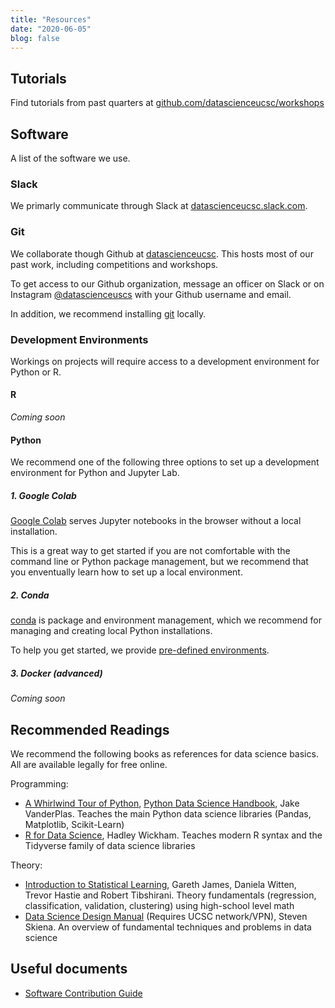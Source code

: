 ```yaml
---
title: "Resources"
date: "2020-06-05"
blog: false
---
```


## Tutorials

Find tutorials from past quarters at [github.com/datascienceucsc/workshops](https://github.com/datascienceucsc/workshops)

## Software

A list of the software we use.

### Slack 

We primarly communicate through Slack at [datascienceucsc.slack.com](datascienceucsc.slack.com).

### Git

We collaborate though Github at [datascienceucsc](https://github.com/datascienceucsc).
This hosts most of our past work, including competitions and workshops.

To get access to our Github organization, message an officer on Slack or on Instagram 
[@datascienceuscs](https://www.instagram.com/datascienceucsc/) with your Github username and
email.

In addition, we recommend installing [git](https://git-scm.com/) locally.

### Development Environments

Workings on projects will require access to a development environment for Python
or R. 

#### R

*Coming soon*

#### Python

We recommend one of the following three options to set up a development environment 
for Python and Jupyter Lab. 
 
##### 1. Google Colab 

[Google Colab](https://colab.research.google.com) serves Jupyter notebooks in the browser 
without a local installation.

This is a great way to get started if you are not comfortable with the command 
line or Python package management, but we recommend that you enventually learn
how to set up a local environment. 

##### 2. Conda

[conda](https://docs.conda.io/en/latest/) is package and environment management,
which we recommend for managing and creating local Python installations.

To help you get started, we provide 
[pre-defined environments](https://github.com/datascienceucsc/environments).

##### 3. Docker (advanced)

*Coming soon*


## Recommended Readings

We recommend the following books as references for data science basics. All are available legally for free online.

Programming: 

- [A Whirlwind Tour of Python](https://jakevdp.github.io/WhirlwindTourOfPython/), [Python Data Science Handbook](https://jakevdp.github.io/PythonDataScienceHandbook/), Jake VanderPlas. Teaches the main Python data science libraries (Pandas, Matplotlib, Scikit-Learn)
- [R for Data Science](https://r4ds.had.co.nz/), Hadley Wickham. Teaches modern R syntax and the Tidyverse family of data science libraries 

Theory:

- [Introduction to Statistical Learning](http://faculty.marshall.usc.edu/gareth-james/ISL/), Gareth James, Daniela Witten, Trevor Hastie and Robert Tibshirani. Theory fundamentals (regression, classification, validation, clustering) using high-school level math
- [Data Science Design Manual](https://link.springer.com/book/10.1007/978-3-319-55444-0) (Requires UCSC network/VPN), Steven Skiena. An overview of fundamental techniques and problems in data science

## Useful documents

- [Software Contribution Guide](https://github.com/datascienceslugs/Useful-Documents/blob/master/CONTRIBUTING.md)
